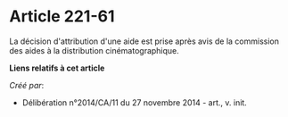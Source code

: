 # Article 221-61

La décision d'attribution d'une aide est prise après avis de la commission des aides à la distribution cinématographique.

**Liens relatifs à cet article**

_Créé par_:

  - Délibération n°2014/CA/11 du 27 novembre 2014 - art., v. init.

